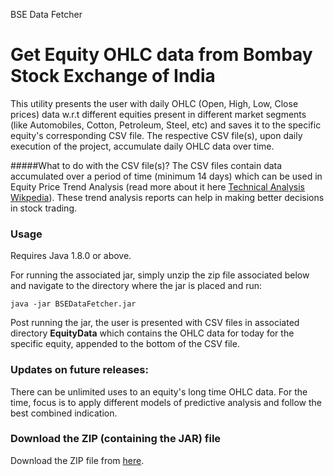 BSE Data Fetcher

Get Equity OHLC data from Bombay Stock Exchange of India 
======================================================

This utility presents the user with daily OHLC (Open, High, Low, Close prices) data w.r.t different equities present in different market segments (like Automobiles, Cotton, Petroleum, Steel, etc) and saves it to the specific equity's corresponding CSV file. The respective CSV file(s), upon daily execution of the project, accumulate daily OHLC data over time. 

#####What to do with the CSV file(s)?
The CSV files contain data accumulated over a period of time (minimum 14 days) which can be used in Equity Price Trend Analysis (read more about it here [Technical Analysis Wikpedia](https://en.wikipedia.org/wiki/Technical_analysis)). These trend analysis reports can help in making better decisions in stock trading.


### Usage
Requires Java 1.8.0 or above.

For running the associated jar, simply unzip the zip file associated below and navigate to the directory where the jar is placed and run:
```
java -jar BSEDataFetcher.jar
```
Post running the jar, the user is presented with CSV files in associated directory **EquityData** which contains the OHLC data for today for the specific equity, appended to the bottom of the CSV file.

### Updates on future releases:
There can be unlimited uses to an equity's long time OHLC data. For the time, focus is to apply different models of predictive analysis and follow the best combined indication.  

### Download the ZIP (containing the JAR) file

Download the ZIP file from [here](https://github.com/sigmakappa/BSEDataFetcher/blob/master/BSEDataFetcher.zip).
